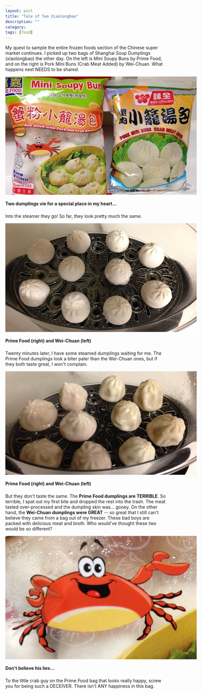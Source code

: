```yaml
---
layout: post
title: "Tale of Two Xiaolongbao"
description: ""
category: 
tags: [food]
---
```


My quest to sample the entire frozen foods section of the Chinese super market continues. I picked up two bags of Shanghai Soup Dumplings (xiaolongbao) the other day. On the left is Mini Soupy Buns by Prime Food, and on the right is Pork Mini Buns (Crab Meat Added) by Wei-Chuan. What happens next NEEDS to be shared.

<div>
	<img class="rounded-corners" style="max-width: 600px;" src="/assets/images/posts/2014-03-04/two_bags.jpg"/>
	<p class="caption-text" style="line-height: 1.5em; margin-bottom: 20px;"><strong>Two dumplings vie for a special place in my heart...</strong></p>
</div>

<!--break-->

Into the steamer they go! So far, they look pretty much the same.

<div>
	<img class="rounded-corners" style="max-width: 600px;" src="/assets/images/posts/2014-03-04/frozen.jpg"/>
	<p class="caption-text" style="line-height: 1.5em; margin-bottom: 20px;"><strong>Prime Food (right) and Wei-Chuan (left)</strong></p>
</div>

Twenty minutes later, I have some steamed dumplings waiting for me. The Prime Food dumplings look a biter paler than the Wei-Chuan ones, but if they both taste great, I won't complain.

<div>
	<img class="rounded-corners" style="max-width: 600px;" src="/assets/images/posts/2014-03-04/cooked.jpg"/>
	<p class="caption-text" style="line-height: 1.5em; margin-bottom: 20px;"><strong>Prime Food (right) and Wei-Chuan (left)</strong></p>
</div>

But they don't taste the same. The **Prime Food dumplings are TERRIBLE**. So terrible, I spat out my first bite and dropped the rest into the trash. The meat tasted over-processed and the dumpling skin was... gooey. On the other hand, the **Wei-Chuan dumplings were GREAT** -- so great that I still can't believe they came from a bag out of my freezer. These bad boys are packed with delicious meat and broth. Who would've thought these two would be so different?

<div>
	<img class="rounded-corners" style="max-width: 600px;" src="/assets/images/posts/2014-03-04/crab.jpg"/>
	<p class="caption-text" style="line-height: 1.5em; margin-bottom: 20px;"><strong>Don't believe his lies...</strong></p>
</div>

To the little crab guy on the Prime Food bag that looks really happy, screw you for being such a DECEIVER. There isn't ANY happiness in this bag. 

